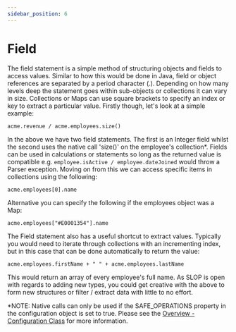 ```yaml
---
sidebar_position: 6
---
```


# Field
The field statement is a simple method of structuring objects and fields to access values. Similar to how this would 
be done in Java, field or object references are separated by a period character (.). Depending on how many levels
deep the statement goes within sub-objects or collections it can vary in size. Collections or Maps can use square
brackets to specify an index or key to extract a particular value. Firstly though, let's look at a simple example:
```
acme.revenue / acme.employees.size()
```
In the above we have two field statements. The first is an Integer field whilst the second uses the native call 
'size()' on the employee's collection*. Fields can be used in calculations or statements so long as the returned
value is compatible e.g. ``employee.isActive / employee.dateJoined`` would throw a Parser exception. Moving on
from this we can access specific items in collections using the following:
```
acme.employees[0].name
```
Alternative you can specify the following if the employees object was a Map:
```
acme.employees["#E0001354"].name
```
The Field statement also has a useful shortcut to extract values. Typically you would need to iterate through
collections with an incrementing index, but in this case that can be done automatically to return the value:
```
acme.employees.firstName + " " + acme.employees.lastName
```
This would return an array of every employee's full name. As SLOP is open with regards to adding new types, you
could get creative with the above to form new structures or filter / extract data with little to no effort.

*NOTE: Native calls can only be used if the SAFE_OPERATIONS property in the configuration object is set to true.
Please see the [Overview - Configuration Class](/docs/Language/overview#configuration-class) for more information.

